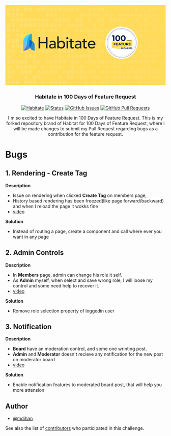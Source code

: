 <p align="center">
  <a href="" rel="noopener">
 <img src="../assets/images/habitate.png" alt="Habitate"></a>
</p>
<h3 align="center">Habitate in 100 Days of Feature Request</h3>

<div align="center">

[![Habitate](https://img.shields.io/badge/Sawo%20Labs%20Community-Habitate-blue.svg)](https://img.shields.io/badge/Sawo%20Labs%20Community-Habitate-blue.svg)
[![Status](https://img.shields.io/badge/status-active-success.svg)]()
[![GitHub Issues](https://img.shields.io/github/issues/Sawo-Community/Habitate.svg)](https://github.com/Sawo-Community/Habitate/issues)
[![GitHub Pull Requests](https://img.shields.io/github/issues-pr/Sawo-Community/Habitate.svg)](https://github.com/Sawo-Community/Habitate/pulls)

</div>

<p align="center"> 
I'm so excited to have Habitate in 100 Days of Feature Request. This is my forked repository brand of Habitat for 100 Days of Feature Request, where I will be made changes to submit my Pull Request regarding bugs as a contribution for the feature request.
    <br> 
</p>

# Bugs

## 1. Rendering - Create Tag

**Description**

- Issue on rendering when clicked **Create Tag** on members page,
- History based rendering has been freezed(like page forward/backward) and when I reload the page it wokks fine
- [video](../assets/videos/create-tag-rendering.webm)

**Solution**

- Instead of routing a page, create a component and call where ever you want in any page

## 2. Admin Controls

**Description**

- In **Members** page, admin can change his role it self.
- As **Admin** myself, when select and save wrong role, I will loose my control and some need help to recover it.
- [video](../assets/videos/create-tag-rendering.webm)

**Solution**

- Romove role selection property of loggedin user

## 3. Notification

**Description**

- **Board** have an moderation control, and some one wrinting post.
- **Admin** and **Moderator** doesn't recieve any notification for the new post on moderator board
- [video](../assets/videos/moderation_notification.webm)

**Solution**

- Enable notification features to moderated board post, that will help you more attension

## Author

- [@mdihan](https://github.com/mdihsan)

See also the list of [contributors](https://github.com/Sawo-Community/Habitate/graphs/contributors)
who participated in this challenge.
